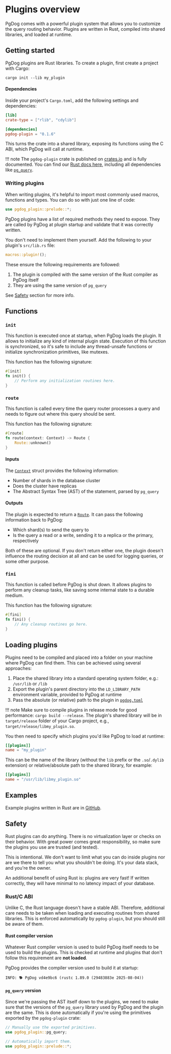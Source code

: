 # Plugins overview

PgDog comes with a powerful plugin system that allows you to customize the query routing behavior. Plugins are written in Rust, compiled into shared libraries, and loaded at runtime.


## Getting started

PgDog plugins are Rust libraries. To create a plugin, first create a project with Cargo:

```
cargo init --lib my_plugin
```

#### Dependencies

Inside your project's `Cargo.toml`, add the following settings and dependencies:

```toml
[lib]
crate-type = ["rlib", "cdylib"]

[dependencies]
pgdog-plugin = "0.1.6"
```

This turns the crate into a shared library, exposing its functions using the C ABI, which PgDog will call at runtime.

!!! note
    The `pgdog-plugin` crate is published on [crates.io](https://crates.io/crates/pgdog-plugin) and is fully documented. You can find our [Rust docs here](https://docsrs.pgdog.dev), including all dependencies like [`pg_query`](https://docsrs.pgdog.dev/pg_query/index.html).

### Writing plugins

When writing plugins, it's helpful to import most commonly used macros, functions and types. You can do so with just one line of code:

```rust
use pgdog_plugin::prelude::*;
```

PgDog plugins have a list of required methods they need to expose. They are called by PgDog at plugin startup and validate that it
was correctly written.

You don't need to implement them yourself. Add the following to your plugin's `src/lib.rs` file:

```rust
macros::plugin!();
```

These ensure the following requirements are followed:

1. The plugin is compiled with the same version of the Rust compiler as PgDog itself
2. They are using the same version of `pg_query`

See [Safety](#safety) section for more info.


## Functions

### `init`

This function is executed once at startup, when PgDog loads the plugin. It allows to initialize any
kind of internal plugin state. Execution of this function is synchronized, so it's safe to include any thread-unsafe
functions or initialize synchronization primitives, like mutexes.


This function has the following signature:

```rust
#[init]
fn init() {
    // Perform any initialization routines here.
}
```


### `route`

This function is called every time the query router processes a query and needs to figure out
where this query should be sent.

This function has the following signature:

```rust
#[route]
fn route(context: Context) -> Route {
    Route::unknown()
}
```

#### Inputs

The [`Context`](https://docsrs.pgdog.dev/pgdog_plugin/context/struct.Context.html) struct provides the following information:

- Number of shards in the database cluster
- Does the cluster have replicas
- The Abstract Syntax Tree (AST) of the statement, parsed by `pg_query`


#### Outputs

The plugin is expected to return a [`Route`](https://docsrs.pgdog.dev/pgdog_plugin/context/struct.Route.html). It can pass the following information back to PgDog:

- Which shard(s) to send the query to
- Is the query a read or a write, sending it to a replica or the primary, respectively

Both of these are optional. If you don't return either one, the plugin doesn't influence the routing decision at all and can be used for logging queries, or some other purpose.



### `fini`

This function is called before PgDog is shut down. It allows plugins to perform any cleanup tasks, like saving
some internal state to a durable medium.

This function has the following signature:

```rust
#[fini]
fn fini() {
    // Any cleanup routines go here.
}
```

## Loading plugins

Plugins need to be compiled and placed into a folder on your machine where PgDog can find them. This can be achieved using several approaches:

1. Place the shared library into a standard operating system folder, e.g.: `/usr/lib` or `/lib`
2. Export the plugin's parent directory into the `LD_LIBRARY_PATH` environment variable, provided to PgDog at runtime
3. Pass the absolute (or relative) path to the plugin in [`pgdog.toml`](../../configuration/pgdog.toml/plugins.md)

!!! note
    Make sure to compile plugins in release mode for good performance: `cargo build --release`. The plugin's shared library will be in `target/release` folder of your Cargo project, e.g., `target/release/libmy_plugin.so`.

You then need to specify which plugins you'd like PgDog to load at runtime:

```toml
[[plugins]]
name = "my_plugin"
```

This can be the name of the library (without the `lib` prefix or the `.so`/`.dylib` extension) or relative/absolute path to the shared library, for example:

```toml
[[plugins]]
name = "/usr/lib/libmy_plugin.so"
```

## Examples

Example plugins written in Rust are in [GitHub](https://github.com/pgdogdev/pgdog/tree/main/plugins).

## Safety

Rust plugins can do anything. There is no virtualization layer or checks on their behavior. With great power comes great responsibility, so make sure the plugins you use are trusted (and tested).

This is intentional. We don't want to limit what you can do inside plugins nor are we there to tell you what you shouldn't be doing. It's your data stack, and you're the owner.

An additional benefit of using Rust is: plugins are very fast! If written correctly, they will have minimal to no latency impact of your database.

### Rust/C ABI

Unlike C, the Rust language doesn't have a stable ABI. Therefore, additional care needs to be taken when loading and executing routines from shared libraries. This is enforced automatically by `pgdog-plugin`, but you should still be aware of them.

#### Rust compiler version

Whatever Rust compiler version is used to build PgDog itself needs to be used to build the plugins. This is checked at runtime and plugins that don't follow this requirement are **not loaded**.

PgDog provides the compiler version used to build it at startup:

```
INFO: 🐕 PgDog vd4e9bc6 (rustc 1.89.0 (29483883e 2025-08-04))
```

#### `pg_query` version

Since we're passing the AST itself down to the plugins, we need to make sure that the versions of the `pg_query` library used by PgDog and the plugin are the same. This is done automatically if you're using the primitives exported by the `pgdog-plugin` crate:

```rust
// Manually use the exported primitives.
use pgdog_plugin::pg_query;

// Automatically import them.
use pgdog_plugin::prelude::*;
```
